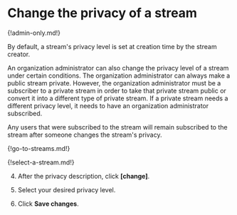 # Change the privacy of a stream

{!admin-only.md!}

By default, a stream's privacy level is set at creation time by the
stream creator.

An organization administrator can also change the privacy level of a stream
under certain conditions. The organization administrator can always make a
public stream private. However, the organization administrator must be a
subscriber to a private stream in order to take that private stream public or
convert it into a different type of private stream. If a private stream needs
a different privacy level, it needs to have an organization administrator
subscribed.

Any users that were subscribed to the stream will remain subscribed to the
stream after someone changes the stream's privacy.

{!go-to-streams.md!}

{!select-a-stream.md!}

4. After the privacy description, click **[change]**.

5. Select your desired privacy level.

6. Click **Save changes**.
